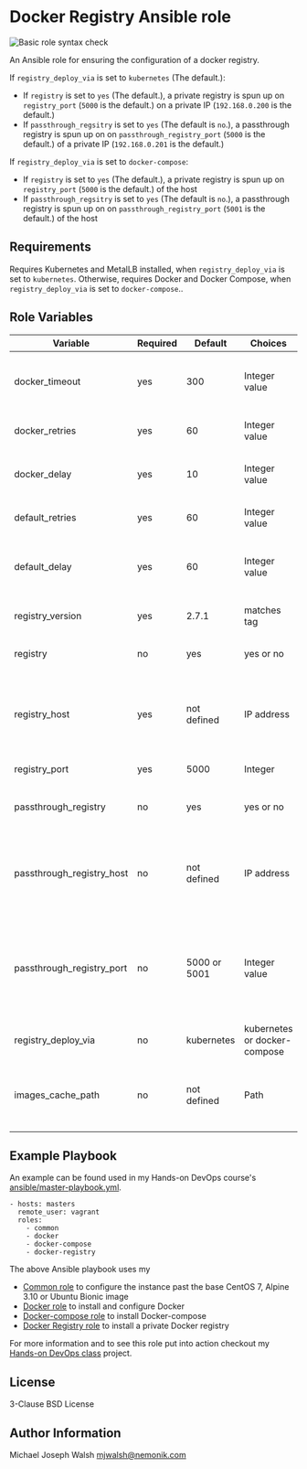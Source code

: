 # Docker Registry Ansible role

![Basic role syntax check](https://github.com/nemonik/docker-registry-role/workflows/Basic%20role%20syntax%20check/badge.svg)

An Ansible role for ensuring the configuration of a docker registry.  

If `registry_deploy_via` is set to `kubernetes` (The default.):
- If `registry` is set to `yes` (The default.), a private registry is spun up on `registry_port` (`5000` is the default.) on a private IP (`192.168.0.200` is the default.)
- If `passthrough_regsitry` is set to `yes` (The default is `no`.), a passthrough registry is spun up on on `passthrough_registry_port` (`5000` is the default.) of a private IP (`192.168.0.201` is the default.)

If `registry_deploy_via` is set to `docker-compose`:
- If `registry` is set to `yes` (The default.), a private registry is spun up on `registry_port` (`5000` is the default.) of the host
- If `passthrough_regsitry` is set to `yes` (The default is `no`.), a passthrough registry is spun up on on `passthrough_registry_port` (`5001` is the default.) of the host

## Requirements

Requires Kubernetes and MetalLB installed, when `registry_deploy_via` is set to `kubernetes`.  Otherwise, requires Docker and Docker Compose, when `registry_deploy_via` is set to `docker-compose`..

## Role Variables

| Variable                  | Required | Default      | Choices                      | Comments                                                                                   |
|---------------------------|----------|--------------|------------------------------|--------------------------------------------------------------------------------------------|
| docker_timeout            | yes      | 300          | Integer value                | Number of seconds before docker pull timeout                                               |
| docker_retries            | yes      | 60           | Integer value                | Number of tries for docker pull                                                            |
| docker_delay              | yes      | 10           | Integer value                | Delay in seconds between pull retries                                                      |
| default_retries           | yes      | 60           | Integer value                | Default number of retries                                                                  |
| default_delay             | yes      | 60           | Integer value                | Default delay in seconds between retries                                                   |
| registry_version          | yes      | 2.7.1        | matches tag                  | Docker registry version                                                                    |
| registry                  | no       | yes          | yes or no                    | spin up a private regsitry                                                                 |
| registry_host             | yes      | not defined  | IP address                   | IP address if deployed via Kubernetes otherwise use the IP of the host                     |
| registry_port             | yes      | 5000         | Integer                      | Port for the registry                                                                      |
| passthrough_registry      | no       | yes          | yes or no                    | Also, create a passthrough registry                                                        |
| passthrough_registry_host | no       | not defined  | IP address                   | IP address if deployed via Kubernetes otherwise use the IP of the host                     |
| passthrough_registry_port | no       | 5000 or 5001 | Integer value                | Port for passthrough registry. 5001, if via docker-compose. Otherwise 5000, if Kuberenetes |
| registry_deploy_via       | no       | kubernetes   | kubernetes or docker-compose | How to spin up                                                                             |
| images_cache_path         | no       | not defined  | Path                         | Path to folder used to cache saved Docker images                                           |

## Example Playbook

An example can be found used in my Hands-on DevOps course's [ansible/master-playbook.yml](https://github.com/nemonik/hands-on-DevOps/blob/master/ansible/master-playbook.yml).

```
- hosts: masters
  remote_user: vagrant
  roles:
    - common
    - docker
    - docker-compose
    - docker-registry
```

The above Ansible playbook uses my

- [Common role](https://github.com/nemonik/common-role) to configure the instance past the base CentOS 7, Alpine 3.10 or Ubuntu Bionic image
- [Docker role](https://github.com/nemonik/docker-role) to install and configure Docker
- [Docker-compose role](https://github.com/nemonik/docker-compose-role) to install Docker-compose
- [Docker Registry role](https://github.com/nemonik/docker-registry-role) to install a private Docker registry

For more information and to see this role put into action checkout my [Hands-on DevOps class](https://github.com/nemonik/hands-on-DevOps) project.

## License

3-Clause BSD License

## Author Information

Michael Joseph Walsh <mjwalsh@nemonik.com>
